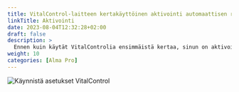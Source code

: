 ```yaml
---
title: VitalControl-laitteen kertakäyttöinen aktivointi automaattisen ruokkijan asetuksissa
linkTitle: Aktivointi
date: 2023-08-04T12:32:28+02:00
draft: false
description: >
  Ennen kuin käytät VitalControlia ensimmäistä kertaa, sinun on aktivoitava se kerran Alma Pro -ruokkijan asetuksissa.
weight: 10
categories: [Alma Pro]
---
```


![Käynnistä asetukset VitalControl](../images/open-settings-vitalcontrol.png "Kutsu asetusvalikko VitalControl")
